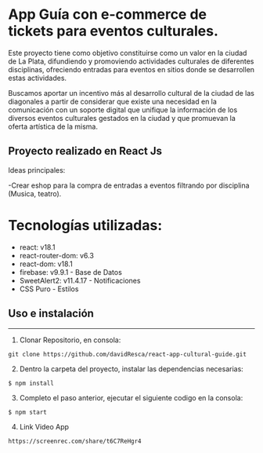 # App Guía con e-commerce de tickets para eventos culturales.

Este proyecto tiene como objetivo constituirse como un valor en la ciudad
de La Plata, difundiendo y promoviendo actividades culturales de diferentes
disciplinas, ofreciendo entradas para eventos en sitios donde se desarrollen 
estas actividades.

Buscamos aportar un incentivo más al desarrollo cultural de la ciudad de las 
diagonales a partir de considerar que existe una necesidad en la
comunicación con un soporte digital que unifique la información
de los diversos eventos culturales gestados en la ciudad y que promuevan la 
oferta artística de la misma.

## Proyecto realizado en React Js

Ideas principales:

-Crear eshop para la compra de entradas a eventos filtrando por disciplina (Musica, teatro).

# Tecnologías utilizadas:

* react: v18.1
* react-router-dom: v6.3
* react-dom: v18.1
* firebase: v9.9.1 - Base de Datos
* SweetAlert2: v11.4.17 - Notificaciones
* CSS Puro - Estilos

## Uso e instalación

---

1. Clonar Repositorio, en consola:

```
git clone https://github.com/davidResca/react-app-cultural-guide.git
```

2. Dentro la carpeta del proyecto, instalar las dependencias necesarias:

```
$ npm install
```

3. Completo el paso anterior, ejecutar el siguiente codigo en la consola:

```
$ npm start
```

4. Link Video App

```
https://screenrec.com/share/t6C7ReHgr4

```

